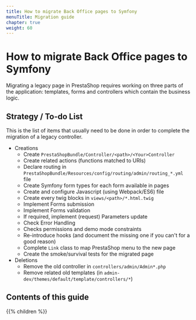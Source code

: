 ```yaml
---
title: How to migrate Back Office pages to Symfony
menuTitle: Migration guide
chapter: true
weight: 60
---
```


# How to migrate Back Office pages to Symfony

Migrating a legacy page in PrestaShop requires working on three parts of the application: templates, forms and controllers which contain the business logic.

## Strategy / To-do List

This is the list of items that usually need to be done in order to complete the migration of a legacy controller.

- Creations
  - Create `PrestaShopBundle/Controller/<path>/<Your>Controller`
  - Create related actions (functions matched to URIs)
  - Declare routing in `PrestaShopBundle/Resources/config/routing/admin/routing_*.yml` file
  - Create Symfony form types for each form available in pages
  - Create and configure Javascript (using Webpack/ES6) file
  - Create every twig blocks in `views/<path>/*.html.twig`
  - Implement Forms submission
  - Implement Forms validation
  - If required, implement (request) Parameters update
  - Check Error Handling
  - Checks permissions and demo mode constraints
  - Re-introduce hooks (and document the missing one if you can't for a good reason)
  - Complete `Link` class to map PrestaShop menu to the new page
  - Create the smoke/survival tests for the migrated page
- Deletions
  - Remove the old controller in `controllers/admin/Admin*.php`
  - Remove related old templates (in `admin-dev/themes/default/template/controllers/*`)

## Contents of this guide

{{% children %}}
